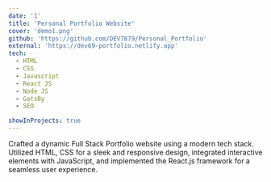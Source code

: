 ```yaml
---
date: '1'
title: 'Personal Portfolio Website'
cover: 'demo1.png'
github: 'https://github.com/DEV7879/Personal_Portfolio'
external: 'https://dev69-portfolio.netlify.app'
tech:
  - HTML
  - CSS
  - Javascript
  - React JS
  - Node JS
  - GatsBy
  - SEO

showInProjects: true
---
```


Crafted a dynamic Full Stack Portfolio website using a modern tech stack.
Utilized HTML, CSS for a sleek and responsive design, integrated interactive elements with JavaScript, and implemented the React.js framework for a seamless user experience.

